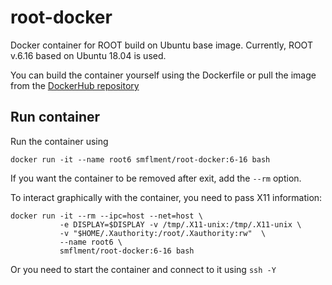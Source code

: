 # root-docker
Docker container for ROOT build on Ubuntu base image. Currently, ROOT v.6.16 based on Ubuntu 18.04 is used.

You can build the container yourself using the Dockerfile or pull the image from the [DockerHub repository](https://cloud.docker.com/repository/registry-1.docker.io/smflment/root-docker)

## Run container

Run the container using
```
docker run -it --name root6 smflment/root-docker:6-16 bash
```
If you want the container to be removed after exit, add the ```--rm``` option.

To interact graphically with the container, you need to pass X11 information:
```
docker run -it --rm --ipc=host --net=host \
           -e DISPLAY=$DISPLAY -v /tmp/.X11-unix:/tmp/.X11-unix \
           -v "$HOME/.Xauthority:/root/.Xauthority:rw"  \
           --name root6 \
           smflment/root-docker:6-16 bash
```
Or you need to start the container and connect to it using ```ssh -Y```

